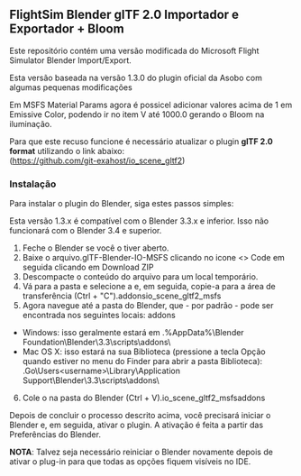 ## FlightSim Blender glTF 2.0 Importador e Exportador + Bloom

Este repositório contém uma versão modificada do Microsoft Flight Simulator Blender Import/Export.

Esta versão baseada na versão 1.3.0 do plugin oficial da Asobo com algumas pequenas modificações

Em MSFS Material Params agora é possicel adicionar valores acima de 1 em Emissive Color, podendo ir no item V até 1000.0 gerando o Bloom na iluminação.

Para que este recuso funcione é necessário atualizar o plugin **glTF 2.0 format** utilizando o link abaixo:
<br>
(https://github.com/git-exahost/io_scene_gltf2)


### Instalação

Para instalar o plugin do Blender, siga estes passos simples:

Esta versão 1.3.x é compatível com o Blender 3.3.x e inferior. Isso não funcionará com o Blender 3.4 e superior.

1. Feche o Blender se você o tiver aberto.<br>
2. Baixe o arquivo.glTF-Blender-IO-MSFS clicando no icone <> Code em seguida clicando em Download ZIP
3. Descompacte o conteúdo do arquivo para um local temporário.
4. Vá para a pasta e selecione a e, em seguida, copie-a para a área de transferência (Ctrl + "C").addonsio_scene_gltf2_msfs
5. Agora navegue até a pasta do Blender, que - por padrão - pode ser encontrada nos seguintes locais: addons
- Windows: isso geralmente estará em .%AppData%\Blender Foundation\Blender\3.3\scripts\addons\
- Mac OS X: isso estará na sua Biblioteca (pressione a tecla Opção quando estiver no menu do Finder para abrir a pasta Biblioteca): .Go\Users\<username>\Library\Application Support\Blender\3.3\scripts\addons\
6. Cole o na pasta do Blender (Ctrl + V).io_scene_gltf2_msfsaddons

  Depois de concluir o processo descrito acima, você precisará iniciar o Blender e, em seguida, ativar o plugin. A ativação é feita a partir das Preferências do Blender.

**NOTA**: Talvez seja necessário reiniciar o Blender novamente depois de ativar o plug-in para que todas as opções fiquem visíveis no IDE.
